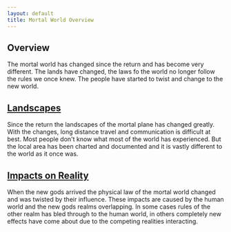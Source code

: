 ```yaml
---
layout: default
title: Mortal World Overview
---
```


## Overview
The mortal world has changed since the return and has become very different. The lands have changed, the laws fo the world no longer follow the rules we once knew. The people have started to twist and change to the new world.

## [Landscapes](/world/landscapes)
Since the return the landscapes of the mortal plane has changed greatly. With the changes, long distance travel and communication is difficult at best. Most people don't know what most of the world has experienced. But the local area has been charted and documented and it is vastly different to the world as it once was.

## [Impacts on Reality](/world/realityImpact)
When the new gods arrived the physical law of the mortal world changed and was twisted by their influence. These impacts are caused by the human world and the new gods realms overlapping. In some cases rules of the other realm has bled through to the human world, in others completely new effects have come about due to the competing realities interacting.
